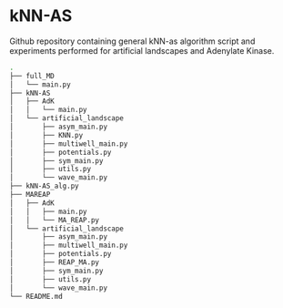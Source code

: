 # kNN-AS

Github repository containing general kNN-as algorithm script and experiments performed for artificial landscapes and Adenylate Kinase.

```bash
.
├── full_MD
│   └── main.py
├── kNN-AS
│   ├── AdK
│   │   └── main.py
│   └── artificial_landscape
│       ├── asym_main.py
│       ├── KNN.py
│       ├── multiwell_main.py
│       ├── potentials.py
│       ├── sym_main.py
│       ├── utils.py
│       └── wave_main.py
├── kNN-AS_alg.py
├── MAREAP
│   ├── AdK
│   │   ├── main.py
│   │   └── MA_REAP.py
│   └── artificial_landscape
│       ├── asym_main.py
│       ├── multiwell_main.py
│       ├── potentials.py
│       ├── REAP_MA.py
│       ├── sym_main.py
│       ├── utils.py
│       └── wave_main.py
└── README.md

```
